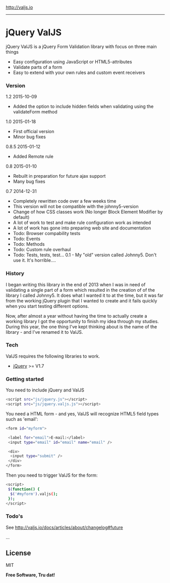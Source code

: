 http://valjs.io

-----------------------------------------------------------

# jQuery ValJS

jQuery ValJS is a jQuery Form Validation library with focus on three main things

  - Easy configuration using JavaScript or HTML5-attributes
  - Validate parts of a form
  - Easy to extend with your own rules and custom event receivers

### Version

1.2 2015-10-09
- Added the option to include hidden fields when validating using the validateForm method

1.0 2015-01-18
- First official version
- Minor bug fixes

0.8.5 2015-01-12
- Added Remote rule

0.8 2015-01-10
- Rebuilt in preparation for future ajax support
- Many bug fixes

0.7 2014-12-31
- Completely rewritten code over a few weeks time
- This version will not be compatible with the johnny5-version
- Change of how CSS classes work (No longer Block Element Modifier by default)
- A lot of work to test and make rule configuration work as intended
- A lot of work has gone into preparing web site and documentation
- Todo: Browser compability tests
- Todo: Events
- Todo: Methods
- Todo: Custom rule overhaul
- Todo: Tests, tests, test...
0.1 - My "old" version called Johnny5. Don't use it. It's horrible....

### History

I began writing this library in the end of 2013 when I was in need of validating a single part of a form which resulted in the creation of of the library I called Johnny5. It does what I wanted it to at the time, but it was far from the working jQuery plugin that I wanted to create and it fails quickly when you start testing different options.

Now, after almost a year without having the time to actually create a working library I got the opportunity to finish my idea through my studies. During this year, the one thing I've kept thinking about is the name of the library - and I've renamed it to ValJS.

### Tech

ValJS requires the following libraries to work.

* [jQuery] >= V1.7

### Getting started

You need to include jQuery and ValJS

```sh
<script src="js/jquery.js"></script>
<script src="js/jquery.valjs.js"></script>
```

You need a HTML form - and yes, ValJS will recognize HTML5 field types such as 'email':

```sh
<form id="myform">

 <label for="email">E-mail:</label>
 <input type="email" id="email" name="email" />

 <div>
  <input type="submit" />
 </div>
</form>
```

Then you need to trigger ValJS for the form:

```sh
<script>
 $(function() {
  $('#myform').valjs();
 });
</script>
```

### Todo's

See http://valjs.io/docs/articles/about/changelog#future

...

License
----

MIT

**Free Software, Tru dat!**

[jQuery]:http://jquery.com
